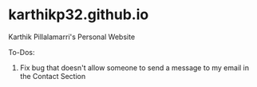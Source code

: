 # karthikp32.github.io
Karthik Pillalamarri's Personal Website

To-Dos:
1) Fix bug that doesn't allow someone to send a message to my email in the Contact Section
